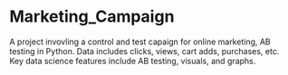 # Marketing_Campaign
A project invovling a control and test capaign for online marketing, AB testing in Python.
Data includes clicks, views, cart adds, purchases, etc. 
Key data science features include AB testing, visuals, and graphs. 
